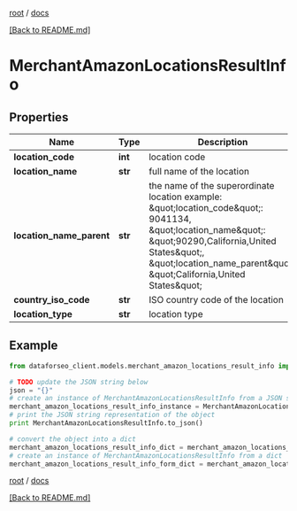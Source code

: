 [root](./../ "root") / [docs](./ "docs")

[[Back to README.md]](./../README.md "[Back to README.md]")

# MerchantAmazonLocationsResultInfo

## Properties

Name | Type | Description | Notes
------------ | ------------- | ------------- | -------------
**location_code** | **int** | location code | [optional]
**location_name** | **str** | full name of the location | [optional]
**location_name_parent** | **str** | the name of the superordinate location example: \&quot;location_code\&quot;: 9041134, \&quot;location_name\&quot;: \&quot;90290,California,United States\&quot;, \&quot;location_name_parent\&quot;: \&quot;California,United States\&quot; | [optional]
**country_iso_code** | **str** | ISO country code of the location | [optional]
**location_type** | **str** | location type | [optional]

## Example

```python
from dataforseo_client.models.merchant_amazon_locations_result_info import MerchantAmazonLocationsResultInfo

# TODO update the JSON string below
json = "{}"
# create an instance of MerchantAmazonLocationsResultInfo from a JSON string
merchant_amazon_locations_result_info_instance = MerchantAmazonLocationsResultInfo.from_json(json)
# print the JSON string representation of the object
print MerchantAmazonLocationsResultInfo.to_json()

# convert the object into a dict
merchant_amazon_locations_result_info_dict = merchant_amazon_locations_result_info_instance.to_dict()
# create an instance of MerchantAmazonLocationsResultInfo from a dict
merchant_amazon_locations_result_info_form_dict = merchant_amazon_locations_result_info.from_dict(merchant_amazon_locations_result_info_dict)
```

  

[root](./../ "root") / [docs](./ "docs")

[[Back to README.md]](./../README.md "[Back to README.md]")